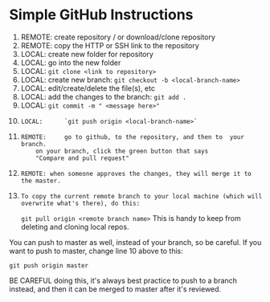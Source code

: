 # Simple GitHub Instructions

1. 	REMOTE:		create repository / or download/clone repository
2. 	REMOTE:		copy the HTTP or SSH link to the repository
3. 	LOCAL:  	create new folder for repository
4. 	LOCAL:  	go into the new folder
5. 	LOCAL:  	`git clone <link to repository>`
6. 	LOCAL:  	create new branch:  `git checkout -b <local-branch-name>`
7. 	LOCAL:  	edit/create/delete the file(s), etc
8. 	LOCAL:  	add the changes to the branch:  `git add .`
9. 	LOCAL: 		`git commit -m " <message here>"`
10. 	LOCAL:  	`git push origin <local-branch-name>`
11. 	REMOTE: 	go to github, to the repository, and then to  your branch.
			on your branch, click the green button that says
			"Compare and pull request"
12. 	REMOTE:	when someone approves the changes, they will merge it to the master.
13. 	To copy the current remote branch to your local machine (which will overwrite what's there), do this:
	`git pull origin <remote branch name>`
	This is handy to keep from deleting and cloning local repos.

You can push to master as well, instead of your branch, so be careful. If you want to push to master, change line 10 above to this:

`git push origin master`

BE CAREFUL doing this, it's always best practice to push to a branch instead, and then it can be merged to master after it's reviewed.
